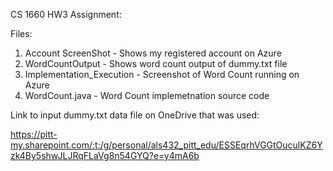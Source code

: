 CS 1660 HW3 Assignment:

Files:
1. Account ScreenShot - Shows my registered account on Azure
2. WordCountOutput - Shows word count output of dummy.txt file
3. Implementation_Execution - Screenshot of Word Count running on Azure
4. WordCount.java - Word Count implemetnation source code

Link to input dummy.txt data file on OneDrive that was used:

https://pitt-my.sharepoint.com/:t:/g/personal/als432_pitt_edu/ESSEqrhVGGtOuculKZ6Yzk4By5shwJLJRqFLaVg8n54GYQ?e=y4mA6b